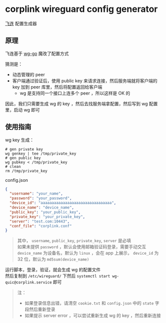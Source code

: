 # corplink wireguard config generator

[飞连](https://www.volcengine.com/product/vecorplink) 配置生成器

## 原理

飞连基于 [wg-go](https://github.com/WireGuard/wireguard-go) 魔改了配置方式

猜测是：

- 动态管理的 peer
- 客户端通过验证后，使用 public key 来请求连接，然后服务端就将客户端的 key 加到 peer 库里，然后将配置返回给客户端
    - wg 是支持同一个接口上连多个 peer ，所以这样是 OK 的

因此，我们只需要生成 wg 的 key ，然后去找服务端拿配置，然后写到 wg 配置里，启动 wg 即可

## 使用指南

wg key 生成：

```shell
# gen private key
wg genkey | tee /tmp/private_key
# gen public key
wg pubkey < /tmp/private_key
# clean
rm /tmp/private_key
```

config.json

```json
{
  "username": "your_name",
  "password": "your_password",
  "device_id": "aaaaaaaaaaaaaaaaaaaaaaaaaaaaaaaa",
  "device_name": "device_name",
  "public_key": "your_public_key",
  "private_key": "your_private_key",
  "server": "test.com:10443",
  "conf_file": "corplink.conf"
}
```

> 其中， `username`, `public_key`, `private_key`, `server` 是必填  
> 如果未提供 `password` ，默认会使用邮箱验证码登录，需要手动交互  
> `device_name` 为设备名，默认为 `linux` ，会在 app 上展示， `device_id` 为 32 位，默认为 `md5sum(device_name)`

运行脚本，登录，验证，就会生成 wg 的配置文件  
然后复制到 `/etc/wireguard/` 下然后 `systemctl start wg-quic@corplink.service` 即可

> 注：
> - 如果登录信息出错，请清空 `cookie.txt` 和 `config.json` 中的 `state` 字段然后重新登录
> - 如果提示 server error ，可以尝试重新生成 wg 的 key ，然后重新连接
